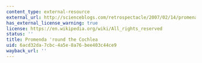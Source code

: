 ```yaml
---
content_type: external-resource
external_url: http://scienceblogs.com/retrospectacle/2007/02/14/promenade-round-the-cochlea/
has_external_license_warning: true
license: https://en.wikipedia.org/wiki/All_rights_reserved
status: ''
title: Promenda 'round the Cochlea
uid: 6acd32da-7cbc-4a5e-8a76-bee403c44ce9
wayback_url: ''
---
```

